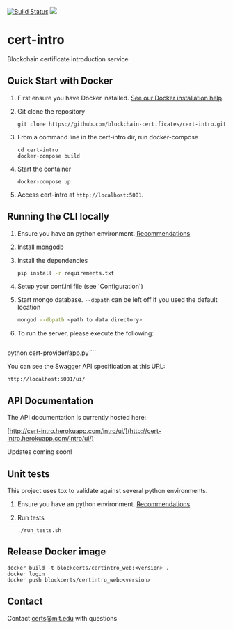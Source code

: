 [![Build Status](https://travis-ci.org/blockchain-certificates/cert-intro.svg?branch=master)](https://travis-ci.org/blockchain-certificates/cert-intro)
[![](https://images.microbadger.com/badges/version/blockcerts/certintro_web.svg)](http://microbadger.com/images/blockcerts/certintro_web "Get your own version badge on microbadger.com")

# cert-intro

Blockchain certificate introduction service


## Quick Start with Docker

1. First ensure you have Docker installed. [See our Docker installation help](https://github.com/blockchain-certificates/developer-common-docs/blob/master/docker_install.md).
    
2. Git clone the repository

    ```
    git clone https://github.com/blockchain-certificates/cert-intro.git
    ```

3. From a command line in the cert-intro dir, run docker-compose

    ```
    cd cert-intro
    docker-compose build
    ```

4. Start the container

    ```
    docker-compose up
    ```

5. Access cert-intro at `http://localhost:5001`.


## Running the CLI locally

1. Ensure you have an python environment. [Recommendations](https://github.com/blockchain-certificates/developer-common-docs/blob/master/virtualenv.md)

2. Install [mongodb](https://docs.mongodb.com/v3.0/installation/)

3. Install the dependencies
    ```bash
    pip install -r requirements.txt
    ```

4. Setup your conf.ini file (see 'Configuration')

5. Start mongo database. `--dbpath` can be left off if you used the default location
    ```bash
    mongod --dbpath <path to data directory>
    ```
    
6. To run the server, please execute the following:
    ```bash
python cert-provider/app.py
    ```

You can see the Swagger API specification at this URL:

```
http://localhost:5001/ui/
```

## API Documentation

The API documentation is currently hosted here:

[http://cert-intro.herokuapp.com/intro/ui/](http://cert-intro.herokuapp.com/intro/ui/)

Updates coming soon!

## Unit tests

This project uses tox to validate against several python environments.

1. Ensure you have an python environment. [Recommendations](https://github.com/blockchain-certificates/developer-common-docs/blob/master/virtualenv.md)

2. Run tests
    ```
    ./run_tests.sh
    ```

## Release Docker image

```
docker build -t blockcerts/certintro_web:<version> .
docker login
docker push blockcerts/certintro_web:<version>
```


## Contact

Contact [certs@mit.edu](mailto:certs@mit.edu) with questions
